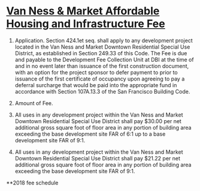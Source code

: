 # [Van Ness & Market Affordable Housing and Infrastructure Fee](http://library.amlegal.com/nxt/gateway.dll/California/planning/article4developmentimpactfeesandprojectr?f=templates$fn=default.htm$3.0$vid=amlegal:sanfrancisco_ca$anc=JD_424)

1. Application. Section 424.1et seq. shall apply to any development project located in the Van Ness and Market Downtown Residential Special Use District, as established in Section 249.33 of this Code. The Fee is due and payable to the Development Fee Collection Unit at DBI at the time of and in no event later than issuance of the first construction document, with an option for the project sponsor to defer payment to prior to issuance of the first certificate of occupancy upon agreeing to pay a deferral surcharge that would be paid into the appropriate fund in accordance with Section 107A.13.3 of the San Francisco Building Code.

2. Amount of Fee.

  1. All uses in any development project within the Van Ness and Market Downtown Residential Special Use District shall pay $30.00 per net additional gross square foot of floor area in any portion of building area exceeding the base development site FAR of 6:1 up to a base development site FAR of 9:1.

  2. All uses in any development project within the Van Ness and Market Downtown Residential Special Use District shall pay $21.22 per net additional gross square foot of floor area in any portion of building area exceeding the base development site FAR of 9:1.

**2018 fee schedule
